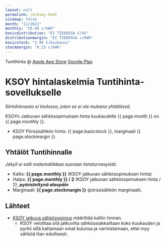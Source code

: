 ```yaml
---
layout: null
permalink: /n/ksoy.html
sitemap: false
month: "11/2022"
monthly: "29.99 c/kWh"
basicdistribution: "EI TIEDOSSA €/kk"
distributionmargin: "EI TIEDOSSA c/kWh"
basicstock: "2.99 €/kuukausi"
stockmargin: "0.23 c/kWh"
---
```


Tuntihinta @ [Apple App Store](https://apps.apple.com/app/tuntihinta/id824684537) [Google Play](https://play.google.com/store/apps/details?id=fi.fingrid.tuntihinta)

# KSOY hintalaskelmia Tuntihinta-sovellukselle

*Siirtohinnasto ei tiedossa, joten se ei ole mukana yhtälöissä.*

KSOYn Jatkuvan sähkösopimuksen hinta kuukaudelle {{ page.month }} on {{ page.monthly }}.

* KSOY Pörssisähkön hinta: {{ page.basicstock }}, marginaali {{ page.stockmargin }}.

## Yhtälöt Tuntihinnalle

*Jekyll ei salli matematiikkaa suoraan tietoturvasyistä.*

* Kallis: <strong>{{ page.monthly }}</strong> (KSOY jatkuvan sähkösopimuksen hinta)
* Halpa: <strong>{{ page.monthly }} / 2</strong> (KSOY jatkuvan sähkösopimuksen hinta / 2), ***pyöristettynä alaspäin***
* Marginaali: <strong>{{ page.stockmargin }}</strong> (pörssisähkön marginaali).

## Lähteet

* [KSOY jatkuva sähkösopimus](https://www.ksoy.fi/sahkon-myynti/sahkoa-kotiin/ksoy-jatkuva/) määrittää kalliin hinnan.
  * KSOY veloittaa sitä jatkuvilta sähköasiakkailtaan koko kuukauden ja pyrkii sillä kattamaan omat kulunsa ja varmistamaan, ettei myy sähköä liian edullisesti.

